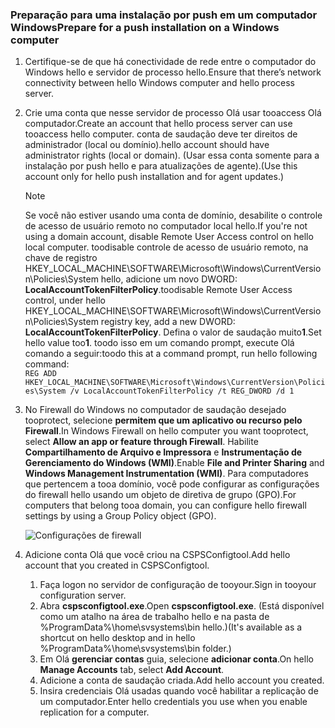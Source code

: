 ### <a name="prepare-for-a-push-installation-on-a-windows-computer"></a><span data-ttu-id="71312-101">Preparação para uma instalação por push em um computador Windows</span><span class="sxs-lookup"><span data-stu-id="71312-101">Prepare for a push installation on a Windows computer</span></span>

1. <span data-ttu-id="71312-102">Certifique-se de que há conectividade de rede entre o computador do Windows hello e servidor de processo hello.</span><span class="sxs-lookup"><span data-stu-id="71312-102">Ensure that there’s network connectivity between hello Windows computer and hello process server.</span></span>
2. <span data-ttu-id="71312-103">Crie uma conta que nesse servidor de processo Olá usar tooaccess Olá computador.</span><span class="sxs-lookup"><span data-stu-id="71312-103">Create an account that hello process server can use tooaccess hello computer.</span></span> <span data-ttu-id="71312-104">conta de saudação deve ter direitos de administrador (local ou domínio).</span><span class="sxs-lookup"><span data-stu-id="71312-104">hello account should have administrator rights (local or domain).</span></span> <span data-ttu-id="71312-105">(Usar essa conta somente para a instalação por push hello e para atualizações de agente).</span><span class="sxs-lookup"><span data-stu-id="71312-105">(Use this account only for hello push installation and for agent updates.)</span></span>

   > [!NOTE]
   > <span data-ttu-id="71312-106">Se você não estiver usando uma conta de domínio, desabilite o controle de acesso de usuário remoto no computador local hello.</span><span class="sxs-lookup"><span data-stu-id="71312-106">If you're not using a domain account, disable Remote User Access control on hello local computer.</span></span> <span data-ttu-id="71312-107">toodisable controle de acesso de usuário remoto, na chave de registro HKEY_LOCAL_MACHINE\SOFTWARE\Microsoft\Windows\CurrentVersion\Policies\System hello, adicione um novo DWORD: **LocalAccountTokenFilterPolicy**.</span><span class="sxs-lookup"><span data-stu-id="71312-107">toodisable Remote User Access control, under hello HKEY_LOCAL_MACHINE\SOFTWARE\Microsoft\Windows\CurrentVersion\Policies\System registry key, add a new DWORD: **LocalAccountTokenFilterPolicy**.</span></span> <span data-ttu-id="71312-108">Defina o valor de saudação muito**1**.</span><span class="sxs-lookup"><span data-stu-id="71312-108">Set hello value too**1**.</span></span> <span data-ttu-id="71312-109">toodo isso em um comando prompt, execute Olá comando a seguir:</span><span class="sxs-lookup"><span data-stu-id="71312-109">toodo this at a command prompt, run hello following command:</span></span>  
   `REG ADD HKEY_LOCAL_MACHINE\SOFTWARE\Microsoft\Windows\CurrentVersion\Policies\System /v LocalAccountTokenFilterPolicy /t REG_DWORD /d 1`
   >
   >
2. <span data-ttu-id="71312-110">No Firewall do Windows no computador de saudação desejado tooprotect, selecione **permitem que um aplicativo ou recurso pelo Firewall**.</span><span class="sxs-lookup"><span data-stu-id="71312-110">In Windows Firewall on hello computer you want tooprotect, select **Allow an app or feature through Firewall**.</span></span> <span data-ttu-id="71312-111">Habilite **Compartilhamento de Arquivo e Impressora** e **Instrumentação de Gerenciamento do Windows (WMI)**.</span><span class="sxs-lookup"><span data-stu-id="71312-111">Enable **File and Printer Sharing** and **Windows Management Instrumentation (WMI)**.</span></span> <span data-ttu-id="71312-112">Para computadores que pertencem a tooa domínio, você pode configurar as configurações do firewall hello usando um objeto de diretiva de grupo (GPO).</span><span class="sxs-lookup"><span data-stu-id="71312-112">For computers that belong tooa domain, you can configure hello firewall settings by using a Group Policy object (GPO).</span></span>

   ![Configurações de firewall](./media/site-recovery-prepare-push-install-mob-svc-win/mobility1.png)

3. <span data-ttu-id="71312-114">Adicione conta Olá que você criou na CSPSConfigtool.</span><span class="sxs-lookup"><span data-stu-id="71312-114">Add hello account that you created in CSPSConfigtool.</span></span>
    1.  <span data-ttu-id="71312-115">Faça logon no servidor de configuração de tooyour.</span><span class="sxs-lookup"><span data-stu-id="71312-115">Sign in tooyour configuration server.</span></span>
    2.  <span data-ttu-id="71312-116">Abra **cspsconfigtool.exe**.</span><span class="sxs-lookup"><span data-stu-id="71312-116">Open **cspsconfigtool.exe**.</span></span> <span data-ttu-id="71312-117">(Está disponível como um atalho na área de trabalho hello e na pasta de %ProgramData%\home\svsystems\bin hello.)</span><span class="sxs-lookup"><span data-stu-id="71312-117">(It's available as a shortcut on hello desktop and in hello %ProgramData%\home\svsystems\bin folder.)</span></span>
    3.  <span data-ttu-id="71312-118">Em Olá **gerenciar contas** guia, selecione **adicionar conta**.</span><span class="sxs-lookup"><span data-stu-id="71312-118">On hello **Manage Accounts** tab, select **Add Account**.</span></span>
    4.  <span data-ttu-id="71312-119">Adicione a conta de saudação criada.</span><span class="sxs-lookup"><span data-stu-id="71312-119">Add hello account you created.</span></span>
    5.  <span data-ttu-id="71312-120">Insira credenciais Olá usadas quando você habilitar a replicação de um computador.</span><span class="sxs-lookup"><span data-stu-id="71312-120">Enter hello credentials you use when you enable replication for a computer.</span></span>
